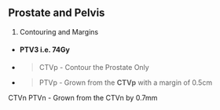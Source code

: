 ## Prostate and Pelvis

1. Contouring and Margins

* #### **PTV3** i.e. 74Gy
* > CTVp - Contour the Prostate Only
* > PTVp - Grown from the **CTVp** with a margin of 0.5cm


CTVn
PTVn - Grown from the CTVn by 0.7mm
